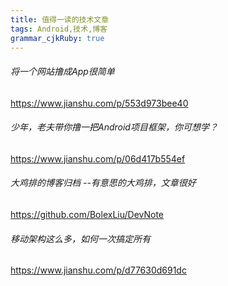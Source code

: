 ```yaml
---
title: 值得一读的技术文章
tags: Android,技术,博客
grammar_cjkRuby: true
---
```



###### 将一个网站撸成App很简单
https://www.jianshu.com/p/553d973bee40

###### 少年，老夫带你撸一把Android项目框架，你可想学？
https://www.jianshu.com/p/06d417b554ef

###### 大鸡排的博客归档 --有意思的大鸡排，文章很好
https://github.com/BolexLiu/DevNote

###### 移动架构这么多，如何一次搞定所有
https://www.jianshu.com/p/d77630d691dc

###### 
